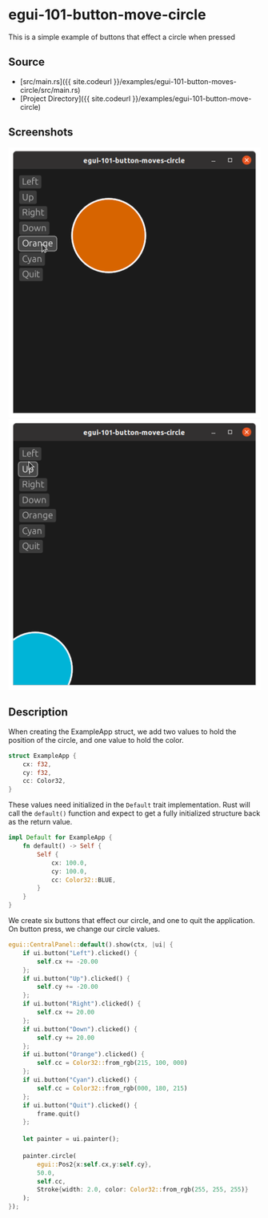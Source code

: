 
# egui-101-button-move-circle

This is a simple example of buttons that effect a circle when pressed
## Source
- [src/main.rs]({{ site.codeurl }}/examples/egui-101-button-moves-circle/src/main.rs)
- [Project Directory]({{ site.codeurl }}/examples/egui-101-button-move-circle)


## Screenshots

![Screenshot](screen1.png)
![Screenshot](screen2.png)

## Description

When creating the ExampleApp struct, we add two values to hold the position of the circle, and one value to hold the color. 

```rust
struct ExampleApp {
    cx: f32,
    cy: f32,
    cc: Color32,
}
```

These values need initialized in the `Default` trait implementation. Rust will call the `default()` function and expect to get a fully initialized structure back as the return value.

```rust
impl Default for ExampleApp {
    fn default() -> Self {
        Self {
            cx: 100.0,
            cy: 100.0,
            cc: Color32::BLUE,
        }
    }
}
```

We create six buttons that effect our circle, and one to quit the application. On button press, we change our circle values.

```rust
egui::CentralPanel::default().show(ctx, |ui| {
    if ui.button("Left").clicked() {
        self.cx += -20.00
    };
    if ui.button("Up").clicked() {
        self.cy += -20.00
    };
    if ui.button("Right").clicked() {
        self.cx += 20.00
    };
    if ui.button("Down").clicked() {
        self.cy += 20.00
    };
    if ui.button("Orange").clicked() {
        self.cc = Color32::from_rgb(215, 100, 000)
    };
    if ui.button("Cyan").clicked() {
        self.cc = Color32::from_rgb(000, 180, 215)
    };
    if ui.button("Quit").clicked() {
        frame.quit()
    };

    let painter = ui.painter();

    painter.circle(
        egui::Pos2{x:self.cx,y:self.cy}, 
        50.0, 
        self.cc, 
        Stroke{width: 2.0, color: Color32::from_rgb(255, 255, 255)}
    );
});
```



